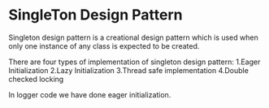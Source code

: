 # SingleTon Design Pattern

Singleton design pattern is a creational design pattern which is used when only one instance of any class is expected to be created.

There are four types of implementation of singleton design pattern:
1.Eager Initialization
2.Lazy Initialization 
3.Thread safe implementation
4.Double checked locking

In logger code we have done eager initialization.
